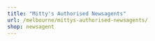 ```yaml
---
title: "Mitty's Authorised Newsagents"
url: /melbourne/mittys-authorised-newsagents/
shop: newsagent
---
```

